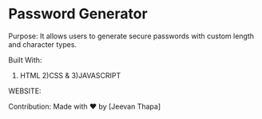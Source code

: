 <h1> Password Generator </h1>


Purpose:
It allows users to generate secure passwords with custom length and character types.


Built With:
1) HTML
2)CSS &
3)JAVASCRIPT


WEBSITE:



Contribution:
Made with ❤️ by [Jeevan Thapa]
